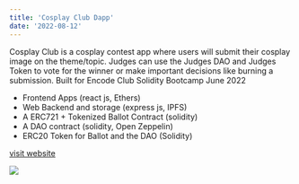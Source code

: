 ```yaml
---
title: 'Cosplay Club Dapp'
date: '2022-08-12'
---
```


Cosplay Club is a cosplay contest app where users will submit their cosplay image on the theme/topic. Judges can use the Judges DAO and Judges Token to vote for the winner or make important decisions like burning a submission. Built for Encode Club Solidity Bootcamp June 2022

-   Frontend Apps (react js, Ethers)
-   Web Backend and storage (express js, IPFS)
-   A ERC721 + Tokenized Ballot Contract (solidity)
-   A DAO contract (solidity, Open Zeppelin)
-   ERC20 Token for Ballot and the DAO (Solidity)

[visit website](https://github.com/Group-6-June-EncodeSolidityBootcamp/Cosplay_Club)

<img src="/images/posts-images/cosplayclub.png">
